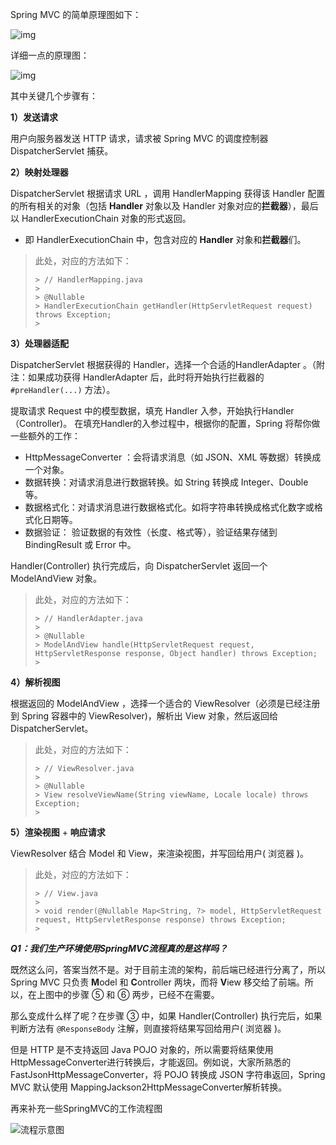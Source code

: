 Spring MVC 的简单原理图如下：

![img](http://pcc.huitogo.club/8b0d7de5b14401d4519e59255479eb19)



详细一点的原理图：

![img](http://pcc.huitogo.club/f54fa4c7d2f3bc2ec085d45b38f4f29c)

其中关键几个步骤有：

 **1）发送请求**

用户向服务器发送 HTTP 请求，请求被 Spring MVC 的调度控制器 DispatcherServlet 捕获。

**2）映射处理器**

DispatcherServlet 根据请求 URL ，调用 HandlerMapping 获得该 Handler 配置的所有相关的对象（包括 **Handler** 对象以及 Handler 对象对应的**拦截器**），最后以 HandlerExecutionChain 对象的形式返回。

- 即 HandlerExecutionChain 中，包含对应的 **Handler** 对象和**拦截器**们。

> 此处，对应的方法如下：
>
> ```
> > // HandlerMapping.java
> > 
> > @Nullable
> > HandlerExecutionChain getHandler(HttpServletRequest request) throws Exception;
> >
> ```

**3）处理器适配**

DispatcherServlet 根据获得的 Handler，选择一个合适的HandlerAdapter 。（附注：如果成功获得 HandlerAdapter 后，此时将开始执行拦截器的 `#preHandler(...)` 方法）。

提取请求 Request 中的模型数据，填充 Handler 入参，开始执行Handler（Controller)。 在填充Handler的入参过程中，根据你的配置，Spring 将帮你做一些额外的工作：

- HttpMessageConverter ：会将请求消息（如 JSON、XML 等数据）转换成一个对象。
- 数据转换：对请求消息进行数据转换。如 String 转换成 Integer、Double 等。
- 数据格式化：对请求消息进行数据格式化。如将字符串转换成格式化数字或格式化日期等。
- 数据验证： 验证数据的有效性（长度、格式等），验证结果存储到 BindingResult 或 Error 中。

Handler(Controller) 执行完成后，向 DispatcherServlet 返回一个 ModelAndView 对象。

> 此处，对应的方法如下：
>
> ```
> > // HandlerAdapter.java
> > 
> > @Nullable
> > ModelAndView handle(HttpServletRequest request, HttpServletResponse response, Object handler) throws Exception;
> >
> ```

 **4）解析视图**

根据返回的 ModelAndView ，选择一个适合的 ViewResolver（必须是已经注册到 Spring 容器中的 ViewResolver)，解析出 View 对象，然后返回给 DispatcherServlet。

> 此处，对应的方法如下：
>
> ```
> > // ViewResolver.java
> > 
> > @Nullable
> > View resolveViewName(String viewName, Locale locale) throws Exception;
> >
> ```

**5）渲染视图** + **响应请求**

ViewResolver 结合 Model 和 View，来渲染视图，并写回给用户( 浏览器 )。

> 此处，对应的方法如下：
>
> ```
> > // View.java
> > 
> > void render(@Nullable Map<String, ?> model, HttpServletRequest request, HttpServletResponse response) throws Exception;
> >
> ```



***Q1：我们生产环境使用SpringMVC流程真的是这样吗？***

既然这么问，答案当然不是。对于目前主流的架构，前后端已经进行分离了，所以 Spring MVC 只负责 **M**odel 和 **C**ontroller 两块，而将 **V**iew 移交给了前端。所以，在上图中的步骤 ⑤ 和 ⑥ 两步，已经不在需要。

那么变成什么样了呢？在步骤 ③ 中，如果 Handler(Controller) 执行完后，如果判断方法有 `@ResponseBody` 注解，则直接将结果写回给用户( 浏览器 )。

但是 HTTP 是不支持返回 Java POJO 对象的，所以需要将结果使用 HttpMessageConverter进行转换后，才能返回。例如说，大家所熟悉的 FastJsonHttpMessageConverter，将 POJO 转换成 JSON 字符串返回，Spring MVC 默认使用 MappingJackson2HttpMessageConverter解析转换。



再来补充一些SpringMVC的工作流程图

![流程示意图](https://pcc.huitogo.club/z0/01.png)




